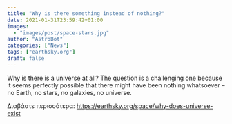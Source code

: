 ```yaml
---
title: "Why is there something instead of nothing?"
date: 2021-01-31T23:59:42+01:00
images:
  - "images/post/space-stars.jpg"
author: "AstroBot"
categories: ["News"]
tags: ["earthsky.org"]
draft: false
---
```


Why is there is a universe at all? The question is a challenging one because it seems perfectly possible that there might have been nothing whatsoever – no Earth, no stars, no galaxies, no universe. 

Διαβάστε περισσότερα: https://earthsky.org/space/why-does-universe-exist
